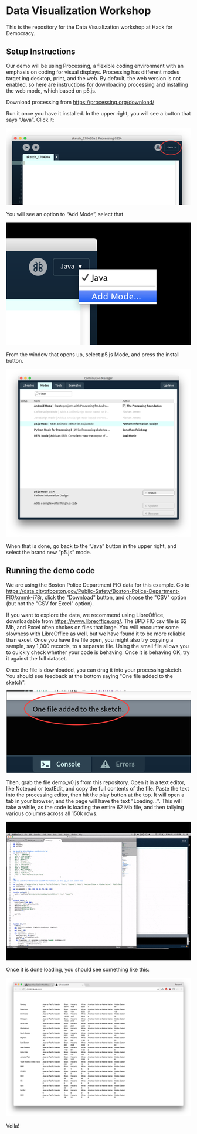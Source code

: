# Data Visualization Workshop

This is the repository for the Data Visualization workshop at Hack for Democracy.

## Setup Instructions

Our demo will be using Processing, a flexible coding environment with an emphasis on coding for visual displays. Processing has different modes target ing desktop, print, and the web. By default, the web version is not enabled, so here are instructions for downloading processing and installing the web mode, which based on p5.js.

Download processing from https://processing.org/download/

Run it once you have it installed. In the upper right, you will see a button that says “Java”. Click it:

![screen1](screenshots/screenshot1.png)

You will see an option to “Add Mode”, select that

![screen2](screenshots/screenshot2.png)

From the window that opens up, select p5.js Mode, and press the install button.

![screen3](screenshots/screenshot3.png)

When that is done, go back to the “Java” button in the upper right, and select the brand new “p5.js” mode.

## Running the demo code

We are using the Boston Police Department FIO data for this example. Go to https://data.cityofboston.gov/Public-Safety/Boston-Police-Department-FIO/xmmk-i78r, click the "Download" button, and choose the "CSV" option (but not the "CSV for Excel" option). 

If you want to explore the data, we recommend using LibreOffice, downloadable from https://www.libreoffice.org/. The BPD FIO csv file is 62 Mb, and Excel often chokes on files that large. You will encounter some slowness with LibreOffice as well, but we have found it to be more reliable than excel. Once you have the file open, you might also try copying a sample, say 1,000 records, to a separate file. Using the small file allows you to quickly check whether your code is behaving. Once it is behaving OK, try it against the full dataset. 

Once the file is downloaded, you can drag it into your processing sketch. You should see feedback at the bottom saying "One file added to the sketch".

![screen4](screenshots/screenshot4.png)

Then, grab the file demo_v0.js from this repository. Open it in a text editor, like Notepad or textEdit, and copy the full contents of the file. Paste the text into the processing editor, then hit the play button at the top. It will open a tab in your browser, and the page will have the text "Loading...". This will take a while, as the code is loading the entire 62 Mb file, and then tallying various columns across all 150k rows. 

![gif1](screenshots/paste_n_play.gif)

Once it is done loading, you should see something like this:

![screen5](screenshots/screenshot5.png)

Voila!
